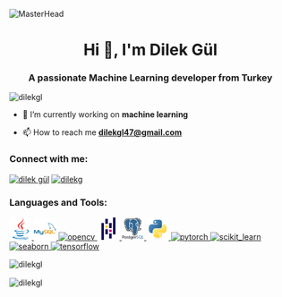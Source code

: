 ![MasterHead](https://www.google.com/url?sa=i&url=https%3A%2F%2Fgithub.com%2Fmikeroyal%2FMachine-Learning-Guide&psig=AOvVaw0A7iEpJUqVZtKchxZS9AKm&ust=1741343138849000&source=images&cd=vfe&opi=89978449&ved=0CBQQjRxqFwoTCIiF7def9YsDFQAAAAAdAAAAABAE)
<h1 align="center">Hi 👋, I'm Dilek Gül</h1>
<h3 align="center">A passionate Machine Learning developer from Turkey</h3>
<p align="left"> <img src="https://komarev.com/ghpvc/?username=dilekgl&label=Profile%20views&color=0e75b6&style=flat" alt="dilekgl" /> </p>

- 🔭 I’m currently working on **machine learning**

- 📫 How to reach me **dilekgl47@gmail.com**

<h3 align="left">Connect with me:</h3>
<p align="left">
<a href="https://linkedin.com/in/dilek-gül-0381791ba/" target="blank"><img align="center" src="https://raw.githubusercontent.com/rahuldkjain/github-profile-readme-generator/master/src/images/icons/Social/linked-in-alt.svg" alt="dilek gül" height="30" width="40" /></a>
<a href="https://kaggle.com/dilekg" target="blank"><img align="center" src="https://raw.githubusercontent.com/rahuldkjain/github-profile-readme-generator/master/src/images/icons/Social/kaggle.svg" alt="dilekg" height="30" width="40" /></a>
</p>

<h3 align="left">Languages and Tools:</h3>
<p align="left"> <a href="https://www.java.com" target="_blank" rel="noreferrer"> <img src="https://raw.githubusercontent.com/devicons/devicon/master/icons/java/java-original.svg" alt="java" width="40" height="40"/> </a> <a href="https://www.mysql.com/" target="_blank" rel="noreferrer"> <img src="https://raw.githubusercontent.com/devicons/devicon/master/icons/mysql/mysql-original-wordmark.svg" alt="mysql" width="40" height="40"/> </a> <a href="https://opencv.org/" target="_blank" rel="noreferrer"> <img src="https://www.vectorlogo.zone/logos/opencv/opencv-icon.svg" alt="opencv" width="40" height="40"/> </a> <a href="https://pandas.pydata.org/" target="_blank" rel="noreferrer"> <img src="https://raw.githubusercontent.com/devicons/devicon/2ae2a900d2f041da66e950e4d48052658d850630/icons/pandas/pandas-original.svg" alt="pandas" width="40" height="40"/> </a> <a href="https://www.postgresql.org" target="_blank" rel="noreferrer"> <img src="https://raw.githubusercontent.com/devicons/devicon/master/icons/postgresql/postgresql-original-wordmark.svg" alt="postgresql" width="40" height="40"/> </a> <a href="https://www.python.org" target="_blank" rel="noreferrer"> <img src="https://raw.githubusercontent.com/devicons/devicon/master/icons/python/python-original.svg" alt="python" width="40" height="40"/> </a> <a href="https://pytorch.org/" target="_blank" rel="noreferrer"> <img src="https://www.vectorlogo.zone/logos/pytorch/pytorch-icon.svg" alt="pytorch" width="40" height="40"/> </a> <a href="https://scikit-learn.org/" target="_blank" rel="noreferrer"> <img src="https://upload.wikimedia.org/wikipedia/commons/0/05/Scikit_learn_logo_small.svg" alt="scikit_learn" width="40" height="40"/> </a> <a href="https://seaborn.pydata.org/" target="_blank" rel="noreferrer"> <img src="https://seaborn.pydata.org/_images/logo-mark-lightbg.svg" alt="seaborn" width="40" height="40"/> </a> <a href="https://www.tensorflow.org" target="_blank" rel="noreferrer"> <img src="https://www.vectorlogo.zone/logos/tensorflow/tensorflow-icon.svg" alt="tensorflow" width="40" height="40"/> </a> </p>

<p><img align="center" src="https://github-readme-stats.vercel.app/api/top-langs?username=dilekgl&show_icons=true&locale=en&layout=compact" alt="dilekgl" /></p>

<p><img align="center" src="https://github-readme-streak-stats.herokuapp.com/?user=dilekgl&" alt="dilekgl" /></p>
